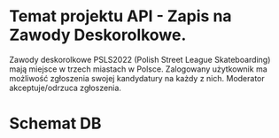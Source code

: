 # Temat projektu API - Zapis na Zawody Deskorolkowe.

Zawody deskorolkowe PSLS2022 (Polish Street League Skateboarding) mają miejsce w trzech miastach w Polsce.
Zalogowany użytkownik ma możliwość zgłoszenia swojej kandydatury na każdy z nich.
Moderator akceptuje/odrzuca zgłoszenia.

# Schemat DB